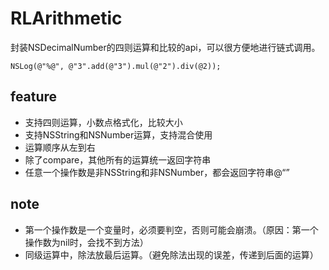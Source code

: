 # RLArithmetic
封装NSDecimalNumber的四则运算和比较的api，可以很方便地进行链式调用。

```
NSLog(@"%@", @"3".add(@"3").mul(@"2").div(@2));
```

## feature
- 支持四则运算，小数点格式化，比较大小
- 支持NSString和NSNumber运算，支持混合使用
- 运算顺序从左到右
- 除了compare，其他所有的运算统一返回字符串
- 任意一个操作数是非NSString和非NSNumber，都会返回字符串@“”

## note
- 第一个操作数是一个变量时，必须要判空，否则可能会崩溃。（原因：第一个操作数为nil时，会找不到方法）
- 同级运算中，除法放最后运算。（避免除法出现的误差，传递到后面的运算）
